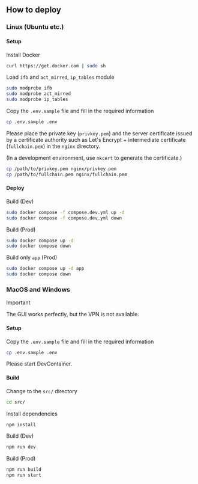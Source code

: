 ## How to deploy

### Linux (Ubuntu etc.)

#### Setup

Install Docker
```sh
curl https://get.docker.com | sudo sh
```

Load `ifb` and `act_mirred`, `ip_tables` module
```sh
sudo modprobe ifb
sudo modprobe act_mirred
sudo modprobe ip_tables
```

Copy the `.env.sample` file and fill in the required information
```sh
cp .env.sample .env
```

Please place the private key (`privkey.pem`) and the server certificate issued by a certificate authority such as Let's Encrypt + intermediate certificate (`fullchain.pem`) in the `nginx` directory.

(In a development environment, use `mkcert` to generate the certificate.)

```sh
cp /path/to/privkey.pem nginx/privkey.pem
cp /path/to/fullchain.pem nginx/fullchain.pem
```

#### Deploy

Build (Dev)
```sh
sudo docker compose -f compose.dev.yml up -d
sudo docker compose -f compose.dev.yml down
```

Build (Prod)
```sh
sudo docker compose up -d
sudo docker compose down
```

Build only `app` (Prod)
```sh
sudo docker compose up -d app
sudo docker compose down
```

### MacOS and Windows

> [!IMPORTANT]
> The GUI works perfectly, but the VPN is not available.

#### Setup

Copy the `.env.sample` file and fill in the required information
```sh
cp .env.sample .env
```

Please start DevContainer.

#### Build

Change to the `src/` directory
```sh
cd src/
```

Install dependencies
```sh
npm install
```

Build (Dev)
```sh
npm run dev
```

Build (Prod)
```sh
npm run build
npm run start
```